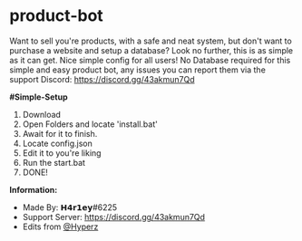 # product-bot
Want to sell you're products, with a safe and neat system, but don't want to purchase a website and setup a database? Look no further, this is as simple as it can get. Nice simple config for all users! No Database required for this simple and easy product bot, any issues you can report them via the support Discord: https://discord.gg/43akmun7Qd


**#Simple-Setup**
1) Download
2) Open Folders and locate 'install.bat'
3) Await for it to finish.
4) Locate config.json
5) Edit it to you're liking
6) Run the start.bat
7) DONE!


**Information:** 
- Made By: 𝗛𝟰𝗿𝟭𝗲𝘆#6225
- Support Server: https://discord.gg/43akmun7Qd
- Edits from [@Hyperz](https://hyperz.dev/discord)
